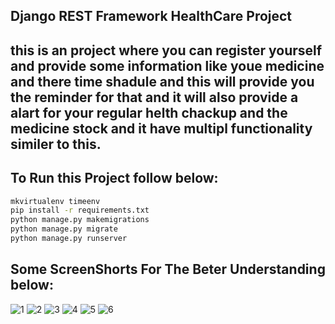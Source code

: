## Django REST Framework  HealthCare Project
## this is an project where you can register yourself and provide some information like youe medicine and there time shadule and this will provide you the reminder for that and it will also provide a alart for your regular helth chackup and the medicine stock and it have multipl functionality similer to this.


## To Run this Project follow below:

```bash
mkvirtualenv timeenv
pip install -r requirements.txt
python manage.py makemigrations
python manage.py migrate
python manage.py runserver
```

## Some ScreenShorts For The Beter Understanding below:
![1](https://github.com/Rohit1pradhan/HelthCare/assets/130276063/c17f944b-496a-4117-bcf9-525e543665fa)
![2](https://github.com/Rohit1pradhan/HelthCare/assets/130276063/0f29df45-d158-45b2-b37b-194d2bcd4271)
![3](https://github.com/Rohit1pradhan/HelthCare/assets/130276063/5fc776d6-87f3-40dc-9767-2b973992217c)
![4](https://github.com/Rohit1pradhan/HelthCare/assets/130276063/3c63bfff-1269-41e8-90ed-fa949cef8bc6)
![5](https://github.com/Rohit1pradhan/HelthCare/assets/130276063/286de385-354e-4970-b36f-0864e2413388)
![6](https://github.com/Rohit1pradhan/HelthCare/assets/130276063/e7ef5559-8e83-4580-a295-2a506da11000)


